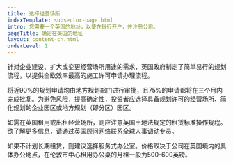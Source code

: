 ```yaml
---
title: 选择经营场所
indexTemplate: subsector-page.html
intro: 您需要一个英国的地址，以便在银行开户，并注册公司。
pageTitle: 确定在英国的地址
layout: content-cn.html
orderLevel: 1
---
```


针对企业建设、扩大或变更经营场所用途的需求，英国政府制定了简单易行的规划流程，以提供全欧效率最高的施工许可申请办理流程。

将近90%的规划申请均由地方规划部门进行审批，且75%的申请都将在三个月内完成批复。为避免风险，提高确定性，投资者应选择具备规划许可的经营场所、简化规划的企业园区或地方规划（即分区）园区。

如需在英国租用或出租经营场所，则应注意英国土地法规定的租赁标准操作规程。欲了解更多信息，请通过[英国顾问网络](https://www.gov.uk/government/uploads/system/uploads/attachment_data/file/524056/Investor_Support_Directory_of_UK_Advisory_Network_May_2016.pdf)联系全球人事调动专员。

如果不计划长期租赁，则建议选择服务式办公室。价格取决于公司在英国境内的具体办公地点，在伦敦市中心租用办公桌的月租一般为500-600英镑。
